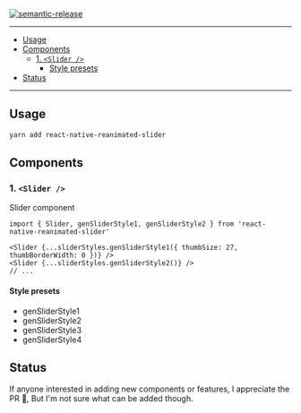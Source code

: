 [![semantic-release](https://img.shields.io/badge/%20%20%F0%9F%93%A6%F0%9F%9A%80-semantic--release-e10079.svg)](https://github.com/semantic-release/semantic-release)


---

- [Usage](#usage)
- [Components](#components)
  - [1. `<Slider />`](#1-slider)
    - [Style presets](#style-presets)
- [Status](#status)

---

## Usage

```sh
yarn add react-native-reanimated-slider
```


## Components

### 1. `<Slider />`

Slider component

```tsx
import { Slider, genSliderStyle1, genSliderStyle2 } from 'react-native-reanimated-slider'

<Slider {...sliderStyles.genSliderStyle1({ thumbSize: 27, thumbBorderWidth: 0 })} />
<Slider {...sliderStyles.genSliderStyle2()} />
// ...
```

#### Style presets

- genSliderStyle1
- genSliderStyle2
- genSliderStyle3
- genSliderStyle4


## Status

If anyone interested in adding new components or features, I appreciate the PR 🙌, But I'm not sure what can be added though.
